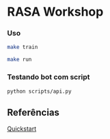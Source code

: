 # RASA Workshop

### Uso

```sh
make train
```

```sh
make run
```

### Testando bot com script

```sh
python scripts/api.py
```

## Referências

[Quickstart](https://rasa.com/docs/core/quickstart/)

